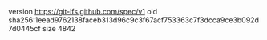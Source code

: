 version https://git-lfs.github.com/spec/v1
oid sha256:1eead9762138faceb313d96c9c3f67acf753363c7f3dcca9ce3b092d7d0445cf
size 4842
